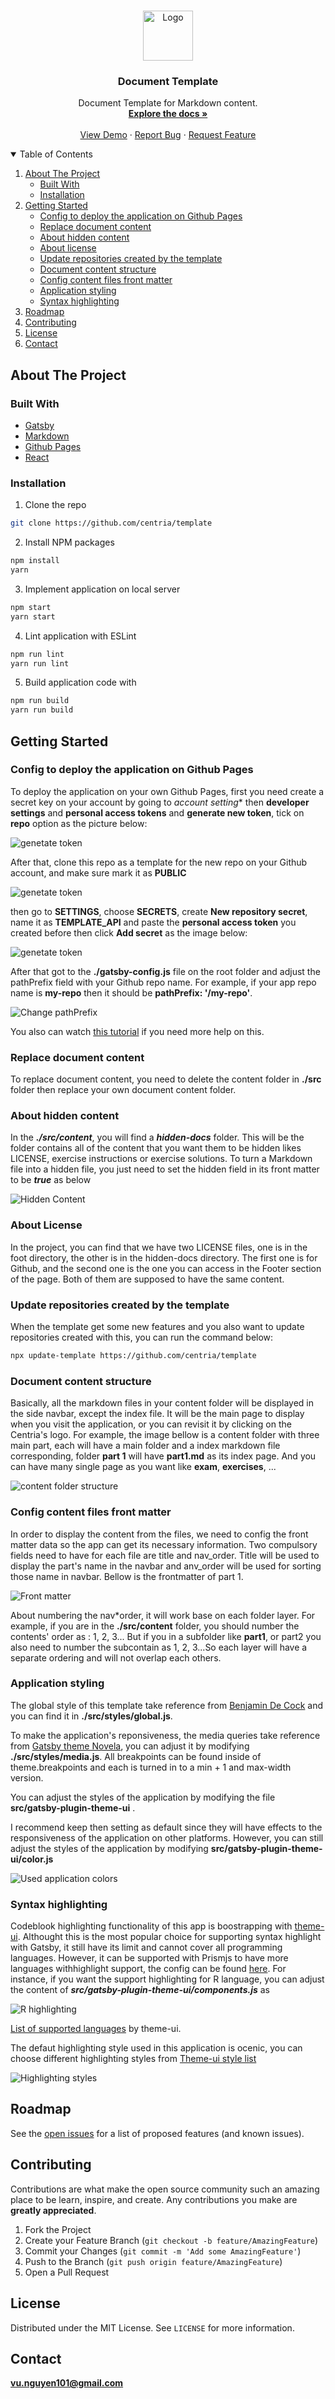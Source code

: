 

<!-- PROJECT LOGO -->
<br />
<p align="center">
  <a href="https://github.com/centria/template">
    <img src="https://i.imgur.com/Ps2C6CM.png" alt="Logo" width="80" height="80">
  </a>

  <h3 align="center">Document Template</h3>

  <p align="center">
   Document Template for Markdown content.
    <br />
    <a href="https://github.com/centria/template"><strong>Explore the docs »</strong></a>
    <br />
    <br />
    <a href="https://centria.github.io/template/">View Demo</a>
    ·
    <a href="https://github.com/centria/template/issues">Report Bug</a>
    ·
    <a href="https://github.com/centria/template/issues">Request Feature</a>
  </p>
</p>

<!-- TABLE OF CONTENTS -->
<details open="open">
  <summary>Table of Contents</summary>
  <ol>
    <li>
      <a href="#about-the-project">About The Project</a>
      <ul>
        <li><a href="#built-with">Built With</a></li>
        <li><a href="#installation">Installation</a></li>
      </ul>
    </li>
    <li>
      <a href="#getting-started">Getting Started</a>
      <ul>
        <li><a href="#config-to-deploy-the-application-on-github-pages">Config to deploy the application on Github Pages</a></li>
        <li><a href="#replace-document-content">Replace document content</a></li>
        <li><a href="#about-hidden-content">About hidden content</a></li>
        <li><a href="#about-license">About license</a></li>
        <li><a href="#update-repositories-created-by-the-template">Update repositories created by the template</a></li>
        <li><a href="#document-content-structure">Document content structure</a></li>
        <li><a href="#config-content-files-front-matter">Config content files front matter</a></li>
        <li><a href="#application-styling">Application styling</a></li>
        <li><a href="#syntax-highlighting">Syntax highlighting</a></li>
      </ul>
    </li>
    <li><a href="#roadmap">Roadmap</a></li>
    <li><a href="#contributing">Contributing</a></li>
    <li><a href="#license">License</a></li>
    <li><a href="#contact">Contact</a></li>
  </ol>
</details>

<!-- ABOUT THE PROJECT -->

## About The Project

### Built With

- [Gatsby](https://www.gatsbyjs.com/)
- [Markdown](https://en.wikipedia.org/wiki/Markdown)
- [Github Pages](https://pages.github.com/)
- [React](https://reactjs.org/)

<!-- GETTING STARTED -->

### Installation

1. Clone the repo

```sh
git clone https://github.com/centria/template
```

2. Install NPM packages

```sh
npm install
yarn
```

3. Implement application on local server

```sh
npm start
yarn start
```

4. Lint application with ESLint

```sh
npm run lint
yarn run lint
```

5. Build application code with

```sh
npm run build
yarn run build
```

<!-- USAGE EXAMPLES -->

## Getting Started

### Config to deploy the application on Github Pages

To deploy the application on your own Github Pages, first you need create a secret key on your account by going to *account setting** then **developer settings** and **personal access tokens** and **generate new token**, tick on **repo** option as the picture below:

![genetate token](https://i.imgur.com/444VSXd.png)

After that, clone this repo as a template for the new repo on your Github account, and make sure mark it as **PUBLIC**

![genetate token](https://i.imgur.com/P0CSauu.png)

then go to **SETTINGS**, choose **SECRETS**, create **New repository secret**, name it as **TEMPLATE_API** and paste the **personal access token** you created before then click **Add secret** as the image below:

![genetate token](https://i.imgur.com/QYIRxCE.png)

After that got to the **./gatsby-config.js** file on the root folder and adjust the pathPrefix field with your Github repo name. For example, if your app repo name is **my-repo** then it should be **pathPrefix: '/my-repo'**. 

![Change pathPrefix](https://i.imgur.com/e9O9wYs.png)

You also can watch [this tutorial](https://www.youtube.com/watch?v=JIMord7-G10) if you need more help on this.

### Replace document content

To replace document content, you need to delete the content folder in **./src** folder then replace your own document content folder.

### About hidden content

In the ***./src/content***, you will find a ***hidden-docs*** folder. This will be the folder contains all of the content that you want them to be hidden likes LICENSE, exercise instructions or exercise solutions. To turn a Markdown file into a hidden file, you just need to set the hidden field in its front matter to be ***true*** as below

![Hidden Content](https://i.imgur.com/wFpgBTm.png)

### About License

In the project, you can find that we have two LICENSE files, one is in the foot directory, the other is in the hidden-docs directory. The first one is for Github, and the second one is the one you can access in the Footer section of the page. Both of them are supposed to have the same content.

### Update repositories created by the template

When the template get some new features and you also want to update repositories created with this, you can run the command below:

```sh
npx update-template https://github.com/centria/template
```

### Document content structure

Basically, all the markdown files in your content folder will be displayed in the side navbar, except the index file. It will be the main page to display when you visit the application, or you can revisit it by clicking on the Centria's logo. For example, the image bellow is a content folder with three main part, each will have a main folder and a index markdown file corresponding, folder **part 1** will have **part1.md** as its index page. And you can have many single page as you want like **exam**, **exercises**, ...

![content folder structure](https://i.imgur.com/BCddHmg.png)

### Config content files front matter

In order to display the content from the files, we need to config the front matter data so the app can get its necessary information. Two compulsory fields need to have for each file are title and nav_order. Title will be used to display the part's name in the navbar and anv_order will be used for sorting those name in navbar. Bellow is the frontmatter of part 1.

![Front matter](https://i.imgur.com/DJgGPsE.png)

About numbering the nav*order, it will work base on each folder layer. For example, if you are in the **./src/content** folder, you should number the contents' order as : 1, 2, 3... But if you in a subfolder like **part1**, or part2 you also need to number the subcontain as 1, 2, 3...So each layer will have a separate ordering and will not overlap each others.

### Application styling

The global style of this template take reference from [Benjamin De Cock](https://gist.github.com/bendc/ac03faac0bf2aee25b49e5fd260a727d) and you can find it in **./src/styles/global.js**.

To make the application's reponsiveness, the media queries take reference from [Gatsby theme Novela](https://github.com/narative/gatsby-theme-novela), you can adjust it by modifying **./src/styles/media.js**. All breakpoints can be found inside of theme.breakpoints and each is turned in to a min + 1 and max-width version.

You can adjust the styles of the application by modifying the file **src/gatsby-plugin-theme-ui** .

I recommend keep then setting as default since they will have effects to the responsiveness of the application on other platforms. However, you can still adjust the styles of the application by modifying **src/gatsby-plugin-theme-ui/color.js**

![Used application colors](https://i.imgur.com/2PKRqJ3.png)

### Syntax highlighting

Codeblook highlighting functionality of this app is boostrapping with [theme-ui](https://theme-ui.com/guides/syntax-highlighting/). Althought this is the most popular choice for supporting syntax highlight with Gatsby, it still have its limit and cannot cover all programming languages. However, it can be supported with Prismjs to have more languages withhighlight support, the config can be found [here](https://theme-ui.com/packages/prism/). For instance, if you want the support highlighting for R language, you can adjust the content of ***src/gatsby-plugin-theme-ui/components.js*** as

![R highlighting](https://i.imgur.com/g7zlA4p.png)

[List of supported languages](https://github.com/FormidableLabs/prism-react-renderer/blob/master/src/vendor/prism/includeLangs.js) by theme-ui.

The defaut highlighting style used in this application is ocenic, you can choose different highlighting styles from [Theme-ui style list](https://theme-ui.com/packages/prism/)

![Highlighting styles](https://i.imgur.com/kZkM26m.png)

<!-- ROADMAP -->

## Roadmap

See the [open issues](https://github.com/centria/template/issues) for a list of proposed features (and known issues).

<!-- CONTRIBUTING -->

## Contributing

Contributions are what make the open source community such an amazing place to be learn, inspire, and create. Any contributions you make are **greatly appreciated**.

1. Fork the Project
2. Create your Feature Branch (`git checkout -b feature/AmazingFeature`)
3. Commit your Changes (`git commit -m 'Add some AmazingFeature'`)
4. Push to the Branch (`git push origin feature/AmazingFeature`)
5. Open a Pull Request

<!-- LICENSE -->

## License

Distributed under the MIT License. See `LICENSE` for more information.

<!-- CONTACT -->

## Contact

**vu.nguyen101@gmail.com**

<!-- MARKDOWN LINKS & IMAGES -->
<!-- https://www.markdownguide.org/basic-syntax/#reference-style-links -->



